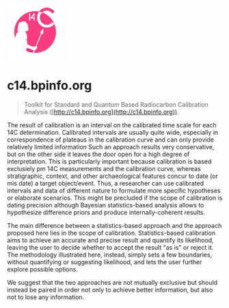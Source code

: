 ![C14](/concept/c14-logo.png)

# c14.bpinfo.org

> Toolkit for Standard and Quantum Based Radiocarbon Calibration Analysis ([http://c14.bpinfo.org](http://c14.bpinfo.org)).

The result of calibration is an interval on the calibrated time scale for each 14C determination.
Calibrated intervals are usually quite wide, especially in correspondence of plateaus in the calibration curve and can only provide relatively limited information Such an approach results very conservative, but on the other side it leaves the door open for a high degree of interpretation.
This is particularly important because calibration is based exclusiely pm 14C measurements and the calibration curve, whereas stratigraphic, context, and other archaeological features concur to date (or mis date) a target object/event.
Thus, a researcher can use calibrated intervals and data of different nature to formulate more specific hypotheses or elaborate scenarios.
This might be precluded if the scope of calibration is dating precision although Bayesian statistics-based analysis allows to hypothesize difference priors and produce internally-coherent results.

The main difference between a statistics-based approach and the approach proposed here lies in the scope of calibration.
Statistics-based calibration aims to achieve an accurate and precise result and quantify its likelihood, leaving the user to decide whether to accept the result "as is" or reject it.
The methodology illustrated here, instead, simply sets a few boundaries, without quantifying or suggesting likelihood, and lets the user further explore possible options.

We suggest that the two approaches are not mutually exclusive but should instead be paired
in order not only to achieve better information, but also not to lose any information.
